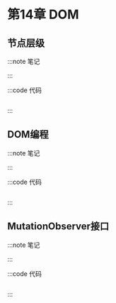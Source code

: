 # 第14章 DOM

## 节点层级

:::note 笔记

:::

:::code 代码

```js

```

:::

## DOM编程

:::note 笔记

:::

:::code 代码

```js

```

:::

## MutationObserver接口

:::note 笔记

:::

:::code 代码

```js

```

:::
